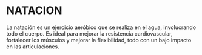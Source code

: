 # NATACION
La natación es un ejercicio aeróbico que se realiza en el agua, involucrando todo el cuerpo. Es ideal para mejorar la resistencia cardiovascular, fortalecer los músculos y mejorar la flexibilidad, todo con un bajo impacto en las articulaciones.
